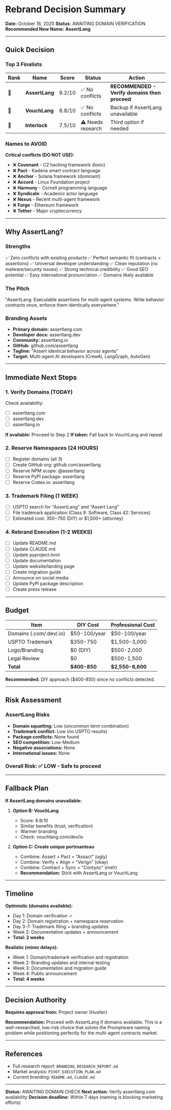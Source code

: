 # Rebrand Decision Summary

**Date:** October 16, 2025
**Status:** AWAITING DOMAIN VERIFICATION
**Recommended New Name:** **AssertLang**

---

## Quick Decision

### Top 3 Finalists

| Rank | Name | Score | Status | Action |
|------|------|-------|--------|--------|
| 🥇 | **AssertLang** | 9.2/10 | ✅ No conflicts | **RECOMMENDED - Verify domains then proceed** |
| 🥈 | **VouchLang** | 8.8/10 | ✅ No conflicts | Backup if AssertLang unavailable |
| 🥉 | **Interlock** | 7.5/10 | ⚠️ Needs research | Third option if needed |

### Names to AVOID

**Critical conflicts (DO NOT USE):**
- ❌ **Covenant** - C2 hacking framework (toxic)
- ❌ **Pact** - Kadena smart contract language
- ❌ **Anchor** - Solana framework (dominant)
- ❌ **Accord** - Linux Foundation project
- ❌ **Harmony** - Cornell programming language
- ❌ **Syndicate** - Academic actor language
- ❌ **Nexus** - Recent multi-agent framework
- ❌ **Forge** - Ethereum framework
- ❌ **Tether** - Major cryptocurrency

---

## Why AssertLang?

### Strengths
✅ Zero conflicts with existing products
✅ Perfect semantic fit (contracts = assertions)
✅ Universal developer understanding
✅ Clean reputation (no malware/security issues)
✅ Strong technical credibility
✅ Good SEO potential
✅ Easy international pronunciation
✅ Domains likely available

### The Pitch
"AssertLang: Executable assertions for multi-agent systems. Write behavior contracts once, enforce them identically everywhere."

### Branding Assets
- **Primary domain:** assertlang.com
- **Developer docs:** assertlang.dev
- **Community:** assertlang.io
- **GitHub:** github.com/assertlang
- **Tagline:** "Assert identical behavior across agents"
- **Target:** Multi-agent AI developers (CrewAI, LangGraph, AutoGen)

---

## Immediate Next Steps

### 1. Verify Domains (TODAY)
Check availability:
- [ ] assertlang.com
- [ ] assertlang.dev
- [ ] assertlang.io

**If available:** Proceed to Step 2
**If taken:** Fall back to VouchLang and repeat

### 2. Reserve Namespaces (24 HOURS)
- [ ] Register domains (all 3)
- [ ] Create GitHub org: github.com/assertlang
- [ ] Reserve NPM scope: @assertlang
- [ ] Reserve PyPI package: assertlang
- [ ] Reserve Crates.io: assertlang

### 3. Trademark Filing (1 WEEK)
- [ ] USPTO search for "AssertLang" and "Assert Lang"
- [ ] File trademark application (Class 9: Software, Class 42: Services)
- [ ] Estimated cost: $350-$750 (DIY) or $1,500+ (attorney)

### 4. Rebrand Execution (1-2 WEEKS)
- [ ] Update README.md
- [ ] Update CLAUDE.md
- [ ] Update pyproject.toml
- [ ] Update documentation
- [ ] Update website/landing page
- [ ] Create migration guide
- [ ] Announce on social media
- [ ] Update PyPI package description
- [ ] Create press release

---

## Budget

| Item | DIY Cost | Professional Cost |
|------|----------|-------------------|
| Domains (.com/.dev/.io) | $50-100/year | $50-100/year |
| USPTO Trademark | $350-750 | $1,500-3,000 |
| Logo/Branding | $0 (DIY) | $500-2,000 |
| Legal Review | $0 | $500-1,500 |
| **Total** | **$400-850** | **$2,550-6,600** |

**Recommended:** DIY approach ($400-850) since no conflicts detected.

---

## Risk Assessment

### AssertLang Risks
- **Domain squatting:** Low (uncommon term combination)
- **Trademark conflict:** Low (no USPTO results)
- **Package conflicts:** None found
- **SEO competition:** Low-Medium
- **Negative associations:** None
- **International issues:** None

### Overall Risk: ✅ **LOW** - Safe to proceed

---

## Fallback Plan

**If AssertLang domains unavailable:**

1. **Option B: VouchLang**
   - Score: 8.8/10
   - Similar benefits (trust, verification)
   - Warmer branding
   - Check: vouchlang.com/dev/io

2. **Option C: Create unique portmanteau**
   - Combine: Assert + Pact = "Assact" (ugly)
   - Combine: Verify + Align = "Verign" (okay)
   - Combine: Contract + Sync = "Contync" (meh)
   - **Recommendation:** Stick with AssertLang or VouchLang

---

## Timeline

**Optimistic (domains available):**
- Day 1: Domain verification ✓
- Day 2: Domain registration + namespace reservation
- Day 3-7: Trademark filing + branding updates
- Week 2: Documentation updates + announcement
- **Total: 2 weeks**

**Realistic (minor delays):**
- Week 1: Domain/trademark verification and registration
- Week 2: Branding updates and internal testing
- Week 3: Documentation and migration guide
- Week 4: Public announcement
- **Total: 4 weeks**

---

## Decision Authority

**Requires approval from:** Project owner (Hustler)

**Recommendation:** Proceed with AssertLang if domains available. This is a well-researched, low-risk choice that solves the Promptware naming problem while positioning perfectly for the multi-agent contracts market.

---

## References

- Full research report: `BRANDING_RESEARCH_REPORT.md`
- Market analysis: `PIVOT_EXECUTION_PLAN.md`
- Current branding: `README.md`, `CLAUDE.md`

---

**Status:** AWAITING DOMAIN CHECK
**Next action:** Verify assertlang.com availability
**Decision deadline:** Within 7 days (naming is blocking marketing efforts)
